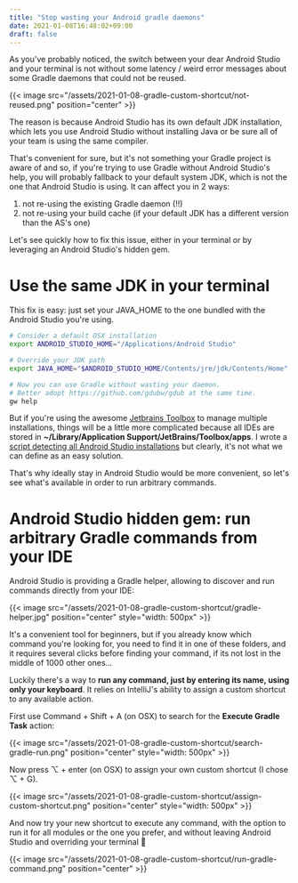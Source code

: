 ```yaml
---
title: "Stop wasting your Android gradle daemons"
date: 2021-01-08T16:48:02+09:00
draft: false
---
```


As you've probably noticed, the switch between your dear Android Studio and your terminal
is not without some latency / weird error messages about some Gradle daemons that could not be reused.

{{< image src="/assets/2021-01-08-gradle-custom-shortcut/not-reused.png" position="center" >}}

The reason is because Android Studio has its own default JDK installation,
which lets you use Android Studio without installing Java
or be sure all of your team is using the same compiler.

That's convenient for sure, but it's not something your Gradle project is aware of and so,
if you're trying to use Gradle without Android Studio's help,
you will probably fallback to your default system JDK,
which is not the one that Android Studio is using.
It can affect you in 2 ways:

1. not re-using the existing Gradle daemon (!!)
1. not re-using your build cache (if your default JDK has a different version than the AS's one)

Let's see quickly how to fix this issue, either in your terminal
or by leveraging an Android Studio's hidden gem.

# Use the same JDK in your terminal

This fix is easy: just set your JAVA_HOME to the one bundled with the Android Studio you're using.

```bash
# Consider a default OSX installation
export ANDROID_STUDIO_HOME="/Applications/Android Studio"

# Override your JDK path
export JAVA_HOME="$ANDROID_STUDIO_HOME/Contents/jre/jdk/Contents/Home"

# Now you can use Gradle without wasting your daemon.
# Better adopt https://github.com/gdubw/gdub at the same time.
gw help
```

But if you're using the awesome [Jetbrains Toolbox](https://www.jetbrains.com/toolbox-app/)
to manage multiple installations, things will be a little more complicated because all IDEs
are stored in **~/Library/Application Support/JetBrains/Toolbox/apps**.
I wrote a [script detecting all Android Studio installations][script] but clearly,
it's not what we can define as an easy solution.

[script]: https://github.com/pgreze/dotfiles/blob/main/bin/aidea.py

That's why ideally stay in Android Studio would be more convenient,
so let's see what's available in order to run arbitrary commands.

# Android Studio hidden gem: run arbitrary Gradle commands from your IDE

Android Studio is providing a Gradle helper, allowing to discover and
run commands directly from your IDE:

{{< image src="/assets/2021-01-08-gradle-custom-shortcut/gradle-helper.jpg" position="center" style="width: 500px" >}}

It's a convenient tool for beginners, but if you already know which command you're looking for,
you need to find it in one of these folders, and it requires several clicks before finding your command,
if its not lost in the middle of 1000 other ones...

Luckily there's a way to **run any command, just by entering its name, using only your keyboard**.
It relies on IntelliJ's ability to assign a custom shortcut to any available action.

First use Command + Shift + A (on OSX) to search for the **Execute Gradle Task** action:

{{< image src="/assets/2021-01-08-gradle-custom-shortcut/search-gradle-run.png" position="center" style="width: 500px" >}}

Now press ⌥ + enter (on OSX) to assign your own custom shortcut (I chose ⌥ + G).

{{< image src="/assets/2021-01-08-gradle-custom-shortcut/assign-custom-shortcut.png" position="center" style="width: 500px" >}}

And now try your new shortcut to execute any command,
with the option to run it for all modules or the one you prefer,
and without leaving Android Studio and overriding your terminal 🙌

{{< image src="/assets/2021-01-08-gradle-custom-shortcut/run-gradle-command.png" position="center" >}}
